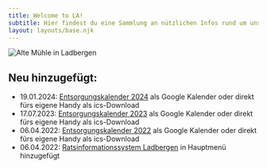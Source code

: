 ```yaml
---
title: Welcome to LA!
subtitle: Hier findest du eine Sammlung an nützlichen Infos rund um unsere Gemeinde Ladbergen.
layout: layouts/base.njk
---
```

<div class="responsiveImg">
  <img alt="Alte Mühle in Ladbergen" src="/images/ladbergen_alte_muehle.jpg" />
</div>

## Neu hinzugefügt:

- 19.01.2024: [Entsorgungskalender 2024](/entsorgungskalender) als Google Kalender oder direkt fürs eigene Handy als ics-Download
- 17.07.2023: [Entsorgungskalender 2023](/entsorgungskalender) als Google Kalender oder direkt fürs eigene Handy als ics-Download
- 06.04.2022: [Entsorgungskalender 2022](/entsorgungskalender) als Google Kalender oder direkt fürs eigene Handy als ics-Download
- 06.04.2022: [Ratsinformationssystem Ladbergen](https://ratsinfo.mein-ladbergen.de) in Hauptmenü hinzugefügt